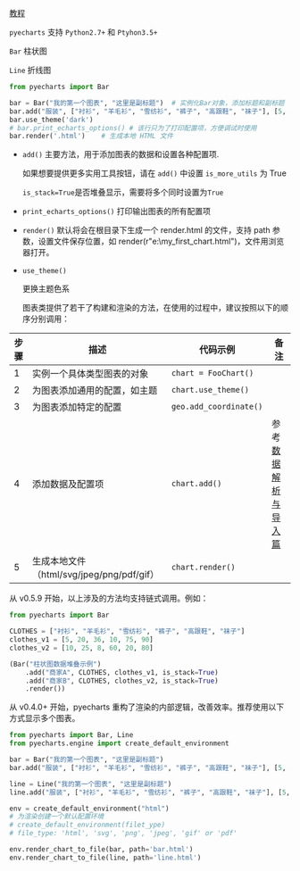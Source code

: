 [教程](http://pyecharts.org/#/zh-cn/prepare)

`pyecharts` 支持 `Python2.7+` 和 `Ptyhon3.5+`

`Bar`		   柱状图

`Line`		 折线图

```python
from pyecharts import Bar

bar = Bar("我的第一个图表", "这里是副标题") 	# 实例化Bar对象，添加标题和副标题
bar.add("服装", ["衬衫", "羊毛衫", "雪纺衫", "裤子", "高跟鞋", "袜子"], [5, 20, 36, 10, 75, 90], is_more_utils=True)
bar.use_theme('dark')
# bar.print_echarts_options() # 该行只为了打印配置项，方便调试时使用
bar.render('.html')    # 生成本地 HTML 文件
```

- `add()`
  主要方法，用于添加图表的数据和设置各种配置项.

  如果想要提供更多实用工具按钮，请在 `add()` 中设置 `is_more_utils` 为 True

  `is_stack=True`是否堆叠显示，需要将多个同时设置为`True`

- `print_echarts_options()`
  打印输出图表的所有配置项

- `render()`
  默认将会在根目录下生成一个 render.html 的文件，支持 path 参数，设置文件保存位置，如 render(r"e:\my_first_chart.html")，文件用浏览器打开。

- `use_theme()`

  更换主题色系

  图表类提供了若干了构建和渲染的方法，在使用的过程中，建议按照以下的顺序分别调用：

| 步骤 | 描述                                      | 代码示例               | 备注                                                         |
| ---- | ----------------------------------------- | ---------------------- | ------------------------------------------------------------ |
| 1    | 实例一个具体类型图表的对象                | `chart = FooChart()`   |                                                              |
| 2    | 为图表添加通用的配置，如主题              | `chart.use_theme()`    |                                                              |
| 3    | 为图表添加特定的配置                      | `geo.add_coordinate()` |                                                              |
| 4    | 添加数据及配置项                          | `chart.add()`          | 参考 [数据解析与导入篇](http://pyecharts.org/#/zh-cn/data_import) |
| 5    | 生成本地文件（html/svg/jpeg/png/pdf/gif） | `chart.render()`       |                                                              |

从 v0.5.9 开始，以上涉及的方法均支持链式调用。例如：

```python
from pyecharts import Bar

CLOTHES = ["衬衫", "羊毛衫", "雪纺衫", "裤子", "高跟鞋", "袜子"]
clothes_v1 = [5, 20, 36, 10, 75, 90]
clothes_v2 = [10, 25, 8, 60, 20, 80]

(Bar("柱状图数据堆叠示例")
    .add("商家A", CLOTHES, clothes_v1, is_stack=True)
    .add("商家B", CLOTHES, clothes_v2, is_stack=True)
    .render())
```

从 v0.4.0+ 开始，pyecharts 重构了渲染的内部逻辑，改善效率。推荐使用以下方式显示多个图表。

```python
from pyecharts import Bar, Line
from pyecharts.engine import create_default_environment

bar = Bar("我的第一个图表", "这里是副标题")
bar.add("服装", ["衬衫", "羊毛衫", "雪纺衫", "裤子", "高跟鞋", "袜子"], [5, 20, 36, 10, 75, 90])

line = Line("我的第一个图表", "这里是副标题")
line.add("服装", ["衬衫", "羊毛衫", "雪纺衫", "裤子", "高跟鞋", "袜子"], [5, 20, 36, 10, 75, 90])

env = create_default_environment("html")
# 为渲染创建一个默认配置环境
# create_default_environment(filet_ype)
# file_type: 'html', 'svg', 'png', 'jpeg', 'gif' or 'pdf'

env.render_chart_to_file(bar, path='bar.html')
env.render_chart_to_file(line, path='line.html')
```

